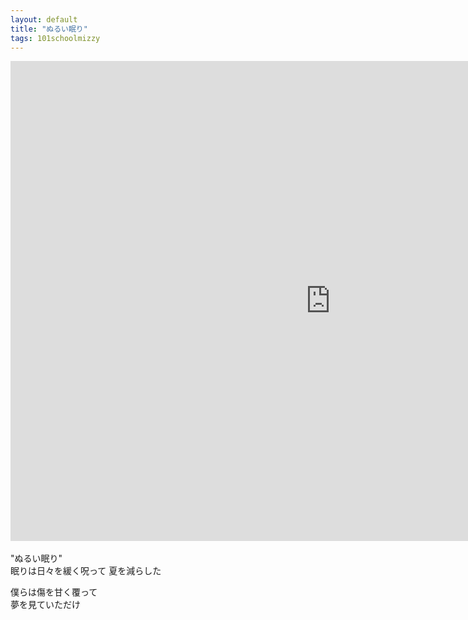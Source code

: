 ```yaml
---
layout: default
title: "ぬるい眠り"
tags: 101schoolmizzy
---
```

<div class="movie-wrap">
<iframe width="1024" height="768" src="https://www.youtube.com/embed/VDsGUBLkpv8" title="ぬるい眠り / 初音ミク" frameborder="0" allow="accelerometer; autoplay; clipboard-write; encrypted-media; gyroscope; picture-in-picture" allowfullscreen></iframe>
</div>
<br>
"ぬるい眠り"  
<br>
眠りは日々を緩く呪って  
夏を減らした  

僕らは傷を甘く覆って  
夢を見ていただけ  